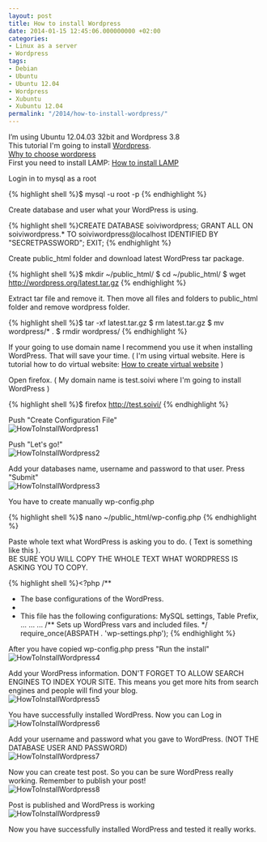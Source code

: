 ```yaml
---
layout: post
title: How to install Wordpress
date: 2014-01-15 12:45:06.000000000 +02:00
categories:
- Linux as a server
- Wordpress
tags:
- Debian
- Ubuntu
- Ubuntu 12.04
- Wordpress
- Xubuntu
- Xubuntu 12.04
permalink: "/2014/how-to-install-wordpress/"
---
```

I’m using Ubuntu 12.04.03 32bit and Wordpress 3.8  
This tutorial I'm going to install [Wordpress](http://en.wikipedia.org/wiki/WordPress).  
[Why to choose wordpress](http://www.lennu.net/best-blogging-platform-is-wordpress/)  
First you need to install LAMP: [How to install LAMP](http://soivi.net/2014/how-to-install-lamp/)

Login in to mysql as a root

{% highlight shell %}$ mysql -u root -p
{% endhighlight %}

Create database and user what your WordPress is using.

{% highlight shell %}CREATE DATABASE soiviwordpress;
GRANT ALL ON soiviwordpress.* TO soiviwordpress@localhost IDENTIFIED BY "SECRETPASSWORD";
EXIT;
{% endhighlight %}

Create public_html folder and download latest WordPress tar package.

{% highlight shell %}$ mkdir ~/public_html/
$ cd ~/public_html/
$ wget http://wordpress.org/latest.tar.gz
{% endhighlight %}

Extract tar file and remove it. Then move all files and folders to public_html folder and remove wordpress folder.

{% highlight shell %}$ tar -xf latest.tar.gz
$ rm latest.tar.gz
$ mv wordpress/* .
$ rmdir wordpress/
{% endhighlight %}

If your going to use domain name I recommend you use it when installing WordPress. That will save your time. ( I'm using virtual website. Here is tutorial how to do virtual website: [How to create virtual website](http://soivi.net/2014/how-to-create-virtual-website/) )

Open firefox. ( My domain name is test.soivi where I'm going to install WordPress )

{% highlight shell %}$ firefox http://test.soivi/
{% endhighlight %}

Push "Create Configuration File"  
![HowToInstallWordpress1](/assets/2014/01/HowToInstallWordpress1.png)

Push "Let's go!"  
![HowToInstallWordpress2](/assets/2014/01/HowToInstallWordpress2.png)

Add your databases name, username and password to that user. Press "Submit"  
![HowToInstallWordpress3](/assets/2014/01/HowToInstallWordpress3.png)

You have to create manually wp-config.php

{% highlight shell %}$ nano ~/public_html/wp-config.php
{% endhighlight %}

Paste whole text what WordPress is asking you to do. ( Text is something like this ).  
BE SURE YOU WILL COPY THE WHOLE TEXT WHAT WORDPRESS IS ASKING YOU TO COPY.

{% highlight shell %}<?php
/**
 * The base configurations of the WordPress.
 *
 * This file has the following configurations: MySQL settings, Table Prefix,
...
...
...
  /** Sets up WordPress vars and included files. */
  require_once(ABSPATH . 'wp-settings.php');
{% endhighlight %}

After you have copied wp-config.php press "Run the install"  
![HowToInstallWordpress4](/assets/2014/01/HowToInstallWordpress4.png)

Add your WordPress information. DON'T FORGET TO ALLOW SEARCH ENGINES TO INDEX YOUR SITE. This means you get more hits from search engines and people will find your blog.  
![HowToInstallWordpress5](/assets/2014/01/HowToInstallWordpress5.png)

You have successfully installed WordPress. Now you can Log in  
![HowToInstallWordpress6](/assets/2014/01/HowToInstallWordpress6.png)

Add your username and password what you gave to WordPress. (NOT THE DATABASE USER AND PASSWORD)  
![HowToInstallWordpress7](/assets/2014/01/HowToInstallWordpress7.png)

Now you can create test post. So you can be sure WordPress really working. Remember to publish your post!  
![HowToInstallWordpress8](/assets/2014/01/HowToInstallWordpress8.png)

Post is published and WordPress is working  
![HowToInstallWordpress9](/assets/2014/01/HowToInstallWordpress9.png)

Now you have successfully installed WordPress and tested it really works.
